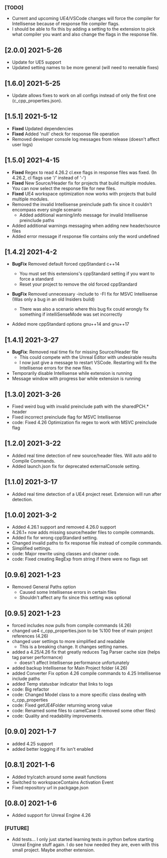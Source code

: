 ### [TODO]
- Current and upcoming UE4/VSCode changes will force the compiler for Intellisense because of response file compiler flags.
- I should be able to fix this by adding a setting to the extension to pick what compiler you want and also change the flags in the response file.

## [2.0.0] 2021-5-26
- Update for UE5 support
- Updated setting names to be more general (will need to reenable fixes)

## [1.6.0] 2021-5-25
- Update allows fixes to work on all configs instead of only the first one (c_cpp_properties.json). 

## [1.5.1] 2021-5-12
- **Fixed** Updated dependencies
- **Fixed** Added 'null' check for response file operation
- Removed developer console log messages from release (doesn't affect user logs)

## [1.5.0] 2021-4-15
- **Fixed** Regex to read 4.26.2 cl.exe flags in response files was fixed. (In 4.26.2, cl flags use '/' instead of '-')
- **Fixed** New Source/Header fix for projects that build multiple modules. You can now select the response file for new files.
- **Fixed** UE4 workspace optimization now works with projects that build multiple modules.
- Removed the invalid Intellisense preinclude path fix since it couldn't encompass every single scenario
  - Added additional warning/info message for invalid Intellisense preinclude paths
- Added additional warnings messaging when adding new header/source files
- Added error message if response file contains only the word undefined

 
## [1.4.2] 2021-4-2
- **BugFix** Removed default forced cppStandard c++14
  - You must set this extensions's cppStandard setting if you want to force a standard
  - Reset your project to remove the old forced cppStandard

- **BugFix** Removed unnecessary -include to -FI fix for MSVC Intellisense (Was only a bug in an old Insiders build)
  - There was also a scenario where this bug fix could wrongly fix something if intelliSenseMode was set incorrectly
- Added more cppStandard options gnu++14 and gnu++17


## [1.4.1] 2021-3-27
- **BugFix**: Removed real time fix for missing Source/Header file
    - This could compete with the Unreal Editor with undesirable results
    - I now just give a message to restart VSCode. Restarting will fix the Intellisense errors for the new files.
- Temporarily disable Intellisense while extension is running
- Message window with progress bar while extension is running

## [1.3.0] 2021-3-26
- Fixed weird bug with invalid preinclude path with the sharedPCH.* header
- Fixed incorrect preinclude flag for MSVC Intellisense
- code: Fixed 4.26 Optimization fix regex to work with MSVC preinclude flag

## [1.2.0] 2021-3-22
- Added real time detection of new source/header files. Will auto add to Compile Commands.
- Added launch.json fix for deprecated externalConsole setting.

## [1.1.0] 2021-3-17
- Added real time detection of a UE4 project reset. Extension will run after detection.

## [1.0.0] 2021-3-2
- Added 4.26.1 support and removed 4.26.0 support
- 4.26.1+ now adds missing source/header files to compile commands.
- Added fix for wrong cppStandard setting.
- Changed invalid paths to fix response file instead of compile commands.
- Simplified settings.
- code: Major rewrite using classes and cleaner code.
- code: Fixed creating RegExp from string if there were no flags set

## [0.9.6] 2021-1-23
- Removed General Paths option
   - Caused some Intellisense errors in certain files
   - Shouldn't affect any fix since this setting was optional

## [0.9.5] 2021-1-23

- forced includes now pulls from compile commands (4.26)
- changed ue4 c_cpp_properties.json to be %100 free of main project references (4.26)
- changed user settings to more simplified and readable
    - This is a breaking change. It changes setting names.
- added a 4.25/4.26 fix that greatly reduces Tag Parser cache size (helps tag parser performance)
    - doesn't affect Intellisense performance unfortunately
- added backup Intellisense for Main Project folder (4.26)
- added Converter Fix option 4.26 compile commands to 4.25 Intellisense include paths
- added Temp statusbar indicator that links to logs
- code: Big refactor
- code: Changed Model class to a more specific class dealing with c_cpp_properties
- code: Fixed getUE4Folder returning wrong value
- code: Renamed some files to camelCase (I removed some other files)
- code: Quality and readability improvements.

## [0.9.0] 2021-1-7

- added 4.25 support
- added better logging if fix isn't enabled

## [0.8.1] 2021-1-6

- Added try/catch around some await functions
- Switched to workspaceContains Activation Event
- Fixed repository url in packgage.json

## [0.8.0] 2021-1-6

- Added support for Unreal Engine 4.26

### [FUTURE]
- Add tests... I only just started learning tests in python before starting Unreal Engine stuff again.
  I do see how needed they are, even with this small project. Maybe another extension.